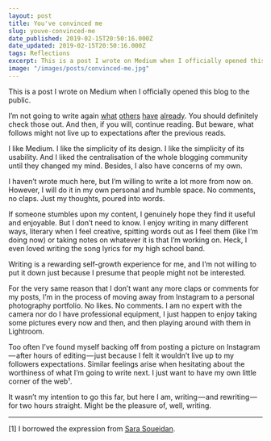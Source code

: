 ```yaml
---
layout: post
title: You've convinced me
slug: youve-convinced-me
date_published: 2019-02-15T20:50:16.000Z
date_updated: 2019-02-15T20:50:16.000Z
tags: Reflections
excerpt: This is a post I wrote on Medium when I officially opened this blog to the public.
image: "/images/posts/convinced-me.jpg"
---
```


This is a post I wrote on Medium when I officially opened this blog to the public.

I’m not going to write again [what](https://medium.com/signal-v-noise/signal-v-noise-exits-medium-56c483d827fc) [others](https://www.sarasoueidan.com/desk/just-write/) [have](https://twitter.com/SaraSoueidan/status/1094131716439052289) [already](https://twitter.com/progmofo/status/1095144190529466368). You should definitely check those out. And then, if you will, continue reading. But beware, what follows might not live up to expectations after the previous reads.

I like Medium. I like the simplicity of its design. I like the simplicity of its usability. And I liked the centralisation of the whole blogging community until they changed my mind. Besides, I also have concerns of my own.

I haven’t wrote much here, but I’m willing to write a lot more from now on. However, I will do it in my own personal and humble space. No comments, no claps. Just my thoughts, poured into words.

If someone stumbles upon my content, I genuinely hope they find it useful and enjoyable. But I don’t need to know. I enjoy writing in many different ways, literary when I feel creative, spitting words out as I feel them (like I’m doing now) or taking notes on whatever it is that I’m working on. Heck, I even loved writing the song lyrics for my high school band.

Writing is a rewarding self-growth experience for me, and I’m not willing to put it down just because I presume that people might not be interested.

For the very same reason that I don’t want any more claps or comments for my posts, I’m in the process of moving away from Instagram to a personal photography portfolio. No likes. No comments. I am no expert with the camera nor do I have professional equipment, I just happen to enjoy taking some pictures every now and then, and then playing around with them in Lightroom.

Too often I’ve found myself backing off from posting a picture on Instagram — after hours of editing — just because I felt it wouldn’t live up to my followers expectations. Similar feelings arise when hesitating about the worthiness of what I’m going to write next. I just want to have my own little corner of the web¹.

It wasn’t my intention to go this far, but here I am, writing — and rewriting — for two hours straight. Might be the pleasure of, well, writing.

---

[1] I borrowed the expression from [Sara Soueidan](https://twitter.com/SaraSoueidan).
